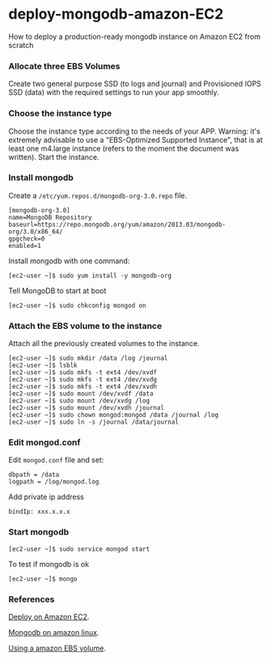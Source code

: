 # deploy-mongodb-amazon-EC2
How to deploy a production-ready mongodb instance on Amazon EC2 from scratch

### Allocate three EBS Volumes
Create two general purpose SSD (to logs and journal) and Provisioned IOPS SSD (data) with the required settings to run your app smoothly.

### Choose the instance type
Choose the instance type according to the needs of your APP. Warning: it's extremely advisable to use a "EBS-Optimized Supported Instance", that is at least one m4.large instance (refers to the moment the document was written). Start the instance.

### Install mongodb
Create a `/etc/yum.repos.d/mongodb-org-3.0.repo` file.
```
[mongodb-org-3.0]
name=MongoDB Repository
baseurl=https://repo.mongodb.org/yum/amazon/2013.03/mongodb-org/3.0/x86_64/
gpgcheck=0
enabled=1
```
Install mongodb with one command:
```
[ec2-user ~]$ sudo yum install -y mongodb-org
```
Tell MongoDB to start at boot
```
[ec2-user ~]$ sudo chkconfig mongod on
```
### Attach the EBS volume to the instance
Attach all the previously created volumes to the instance.

```
[ec2-user ~]$ sudo mkdir /data /log /journal
[ec2-user ~]$ lsblk
[ec2-user ~]$ sudo mkfs -t ext4 /dev/xvdf
[ec2-user ~]$ sudo mkfs -t ext4 /dev/xvdg
[ec2-user ~]$ sudo mkfs -t ext4 /dev/xvdh
[ec2-user ~]$ sudo mount /dev/xvdf /data
[ec2-user ~]$ sudo mount /dev/xvdg /log
[ec2-user ~]$ sudo mount /dev/xvdh /journal
[ec2-user ~]$ sudo chown mongod:mongod /data /journal /log
[ec2-user ~]$ sudo ln -s /journal /data/journal
```
### Edit mongod.conf
Edit `mongod.conf` file and set:
```
dbpath = /data
logpath = /log/mongod.log
```
Add private ip address
```
bindIp: xxx.x.x.x
```
### Start mongodb
```
[ec2-user ~]$ sudo service mongod start
```
To test if mongodb is ok
```
[ec2-user ~]$ mongo
```

### References
[Deploy on Amazon EC2](https://docs.mongodb.com/ecosystem/platforms/amazon-ec2/).

[Mongodb on amazon linux](https://docs.mongodb.com/v3.0/tutorial/install-mongodb-on-amazon/).

[Using a amazon EBS volume](http://docs.aws.amazon.com/AWSEC2/latest/UserGuide/ebs-using-volumes.html).
